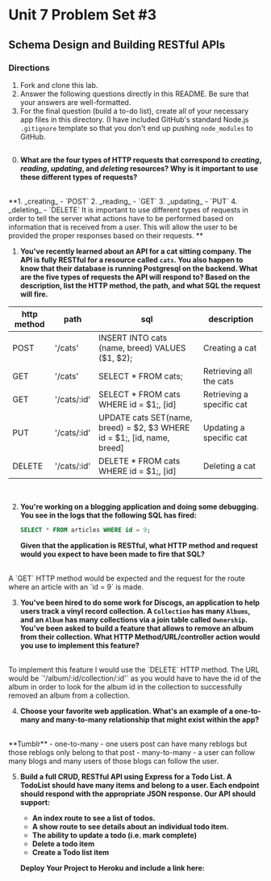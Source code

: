 # Unit 7 Problem Set #3
## Schema Design and Building RESTful APIs

### Directions
1. Fork and clone this lab.
2. Answer the following questions directly in this README. Be sure that your answers are well-formatted.
3. For the final question (build a to-do list), create all of your necessary app files in this directory. (I have included GitHub's standard Node.js `.gitignore` template so that you don't end up pushing `node_modules` to GitHub.

##

0. **What are the four types of HTTP requests that correspond to _creating_, _reading_, _updating_, and _deleting_ resources? Why is it important to use these  different types of requests?**
<br>
  **1. _creating_ - `POST`  
  2. _reading_ - `GET`  
  3. _updating_ - `PUT`  
  4. _deleting_ - `DELETE`  
  It is important to use different types of requests in order to tell the server what actions have to be performed based on information that is received from a user. This will allow the user to be provided the proper responses based on their requests.   
  **

1. **You've recently learned about an API for a cat sitting company. The API is fully RESTful for a resource called `cats`. You also happen to know that their database is running Postgresql on the backend. What are the five types of requests the API will respond to? Based on the description, list the HTTP method, the path, and what SQL the request will fire.**

| http method  |  path |  sql | description |
|---|---|---|---|
| POST | '/cats' | INSERT INTO cats (name, breed) VALUES ($1, $2);| Creating a cat |
| GET | '/cats' | SELECT * FROM cats; | Retrieving all the cats |
| GET | '/cats/:id' | SELECT * FROM cats WHERE id = $1;, [id]| Retrieving a specific cat |
| PUT | '/cats/:id' | UPDATE cats SET(name, breed) = $2, $3 WHERE id = $1;, [id, name, breed]| Updating a specific cat |
| DELETE | '/cats/:id' | DELETE * FROM cats WHERE id = $1;, [id] | Deleting a cat |

<br>

2. **You're working on a blogging application and doing some debugging. You see in the logs that the following SQL has fired:**

   ```sql
   SELECT * FROM articles WHERE id = 9;
   ```

   **Given that the application is RESTful, what HTTP method and request would you expect to have been made to fire that SQL?**
<br>
A `GET` HTTP method would be expected and the request for the route where an article with an `id = 9` is made.


3. **You've been hired to do some work for Discogs, an application to help users track a vinyl record collection. A `Collection` has many `Albums`, and an `Album` has many collections via a join table called `Ownership`. You've been asked to build a feature that allows to remove an album from their collection. What HTTP Method/URL/controller action would you use to implement this feature?**
<br>
To implement this feature I would use the `DELETE` HTTP method.  
The URL would be `'/album/:id/collection/:id'` as you would have to have the id of the album in order to look for the album id in the collection to successfully removed an album from a collection.  

4. **Choose your favorite web application. What's an example of a one-to-many and many-to-many relationship that might exist within the app?**
<br>
**Tumblr**
- one-to-many
  - one users post can have many reblogs but those reblogs only belong to that post
- many-to-many
  - a user can follow many blogs and many users of those blogs can follow the user.  

5. **Build a full CRUD, RESTful API using Express for a Todo List. A TodoList should have many items and belong to a user. Each endpoint should respond with the appropriate JSON response. Our API should support:**
   * **An index route to see a list of todos.**
   * **A show route to see details about an individual todo item.**
   * **The ability to update a todo (i.e. mark complete)**
   * **Delete a todo item**
   * **Create a Todo list item**

   **Deploy Your Project to Heroku and include a link here:**
